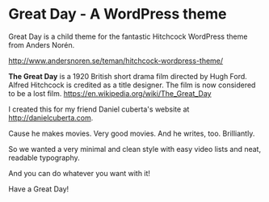 # Great Day - A WordPress theme
Great Day is a child theme for the fantastic Hitchcock WordPress theme from Anders Norén.

http://www.andersnoren.se/teman/hitchcock-wordpress-theme/

**The Great Day** is a 1920 British short drama film directed by Hugh Ford. Alfred Hitchcock is credited as a title designer. The film is now considered to be a lost film. https://en.wikipedia.org/wiki/The_Great_Day

I created this for my friend Daniel cuberta's website at http://danielcuberta.com.

Cause he makes movies. Very good movies. And he writes, too. Brilliantly.

So we wanted a very minimal and clean style with easy video lists and neat, readable typography.

And you can do whatever you want with it!

Have a Great Day!
